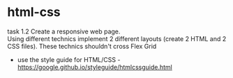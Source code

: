 # html-css

task 1.2
Create a responsive web page.  
Using different technics implement 2 different layouts (create 2 HTML and 2 CSS files). These technics shouldn't cross
Flex
Grid
* use the style guide for HTML/CSS - https://google.github.io/styleguide/htmlcssguide.html